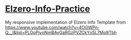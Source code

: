 # [Elzero-Info-Practice](https://muhammad95959.github.io/Elzero-Info-Practice/)
My responsive implementation of Elzero Info Template from https://www.youtube.com/watch?v=4OGWPn-Q__I&list=PLDoPjvoNmBAyGaRGzPVZCkYx5L7Mo9Tbh
